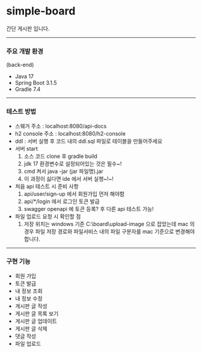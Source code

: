 # simple-board
간단 게시판 입니다.

---

### 주요 개발 환경

(back-end)

- Java 17
- Spring Boot 3.1.5
- Gradle 7.4


---

### 테스트 방법

- 스웨거 주소 : localhost:8080/api-docs
- h2 console 주소 : localhost:8080/h2-console
- ddl : 서버 실행 후 코드 내의 ddl.sql 파일로 테이블을 만들어주세요
- 서버 start
  1. 소스 코드 clone 후 gradle build
  2. jdk 17 환경변수로 설정되어있는 것은 필수~!
  3. cmd 켜서 java -jar (jar 파일명).jar
  4. 이 과정이 싫다면 ide 에서 서버 실행~!~!
- 처음 api 테스트 시 준비 사항
  1. api/user/sign-up 에서 회원가입 먼저 해야함
  2. api/*/login 에서 로그인 토큰 발급
  3. swagger openapi 에 토큰 등록? 후 다른 api 테스트 가능!
- 파일 업로드 요청 시 확인할 점
  1. 저장 위치는 windows 기준 C:\board\upload-image 으로 잡았는데 mac 의 경우 파일 저장 경로와 파일서비스 내의 파일 구분자를 mac 기준으로 변경해야합니다. 


---

### 구현 기능

- 회원 가입
- 토큰 발급
- 내 정보 조회
- 내 정보 수정
- 게시판 글 작성
- 게시판 글 목록 보기
- 게시판 글 업데이트
- 게시판 글 삭제
- 댓글 작성
- 파일 업로드
